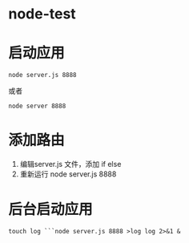# node-test
# 启动应用
```
node server.js 8888
```
或者
```
node server 8888
```
# 添加路由
1. 编辑server.js 文件，添加 if else
2. 重新运行 node server.js 8888
# 后台启动应用
```
touch log ```node server.js 8888 >log log 2>&1 &
